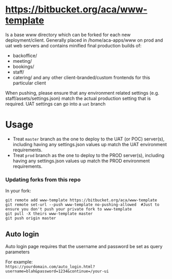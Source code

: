 # https://bitbucket.org/aca/www-template
Is a base www directory which can be forked for each new deployment/client. Generally placed in /home/aca-apps/www on prod and uat web servers and contains minified final production builds of:
- backoffice/
- meeting/
- bookings/
- staff/
- catering/
and any other client-branded/custom frontends for this particular client

When pushing, please ensure that any environment related settings (e.g. staff/assets/settings.json) match the actual production setting that is required. UAT settings can go into a `uat` branch

# Usage
* Treat `master` branch as the one to deploy to the UAT (or POC) server(s), including having any settings.json values up match the UAT environment requirements.
* Treat `prod` branch as the one to deploy to the PROD server(s), including having any settings.json values up match the PROD environment requirements.


### Updating forks from this repo ###
In your fork:
```
git remote add www-template https://bitbucket.org/aca/www-template
git remote set-url --push www-template no-pushing-allowed  #Just to ensure you don't push your private fork to www-template
git pull -X theirs www-template master
git push origin master
```

## Auto login

Auto login page requires that the username and password be set as query parameters  
  
For example:  
`
https://yourdomain.com/auto_login.html?username=blah&password=1234&continue=/your-ui
`